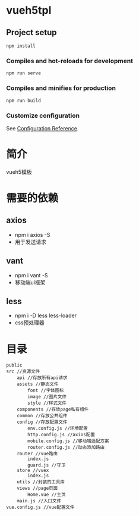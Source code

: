 # vueh5tpl

## Project setup
```
npm install
```

### Compiles and hot-reloads for development
```
npm run serve
```

### Compiles and minifies for production
```
npm run build
```

### Customize configuration
See [Configuration Reference](https://cli.vuejs.org/config/).


# 简介 
vueh5模板

# 需要的依赖

## axios
- npm i axios -S
- 用于发送请求

## vant
- npm i vant -S
- 移动端ui框架

## less 
- npm i -D less less-loader
- css预处理器

# 目录
```
public 
src //资源文件
    api //存放所有api请求
    assets //静态文件
        font //字体图标
        image //图片文件
        style //样式文件
    components //存放page私有组件
    common //存放公共组件
    config //存放配置文件
        env.config.js //环境配置
        http.config.js //axios配置
        mobile.config.js //移动端适配方案
        router.config.js //动态添加路由
    router //vue路由
        index.js
        guard.js //守卫
    store //vuex
        index.js
    utils //封装的工具库
    views //page页面
        Home.vue //主页
    main.js //入口文件
vue.config.js //vue配置文件
```